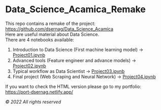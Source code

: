 # Data_Science_Acamica_Remake

This repo contains a remake of the project: https://github.com/dsernag/Data_Science_Acamica
<br>
Here are useful material about Data Science.
<br>
There are 4 notebooks available:
<br>
1. Introduction to Data Science (First machine learning model) -> [Project01.ipynb](./notebooks/Project01.ipynb)
1. Advanced tools (Feature engineer and advance models) -> [Project02.ipynb](./notebooks/Project02.ipynb)
1. Typical workflow as Data Scientist -> [Project03.ipynb](./notebooks/Project03.ipynb)
1. Final project (Web Scraping and Neural Network) -> [Project04.ipynb](./notebooks/Project04.ipynb)

If you want to check the HTML version please go to my portfolio: https://port-dsernag.netlify.app/

*© 2022 All rights reserved*